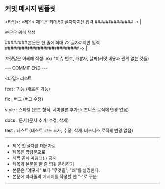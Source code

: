 ## 커밋 메시지 템플릿

<타입>: <제목>
제목은 최대 50 글자까지만 입력 ############## -> |

본문은 위에 작성

######## 본문은 한 줄에 최대 72 글자까지만 입력 ########################### -> |

꼬릿말은 아래에 작성: ex) #이슈 번호, 개발자, 날짜(커밋 내용과 관계 없는 것들)

--- COMMIT END ---

<타입> 리스트

feat : 기능 (새로운 기능)

fix : 버그 (버그 수정)

style : 스타일 (코드 형식, 세미콜론 추가: 비즈니스 로직에 변경 없음)

docs : 문서 (문서 추가, 수정, 삭제)

test : 테스트 (테스트 코드 추가, 수정, 삭제: 비즈니스 로직에 변경 없음)

------------------
- 제목 첫 글자를 대문자로
- 제목은 명령문으로
- 제목 끝에 마침표(.) 금지
- 제목과 본문을 한 줄 띄워 분리하기
- 본문은 "어떻게" 보다 "무엇을", "왜"를 설명한다.
- 본문에 여러줄의 메시지를 작성할 땐 "-"로 구분
------------------
